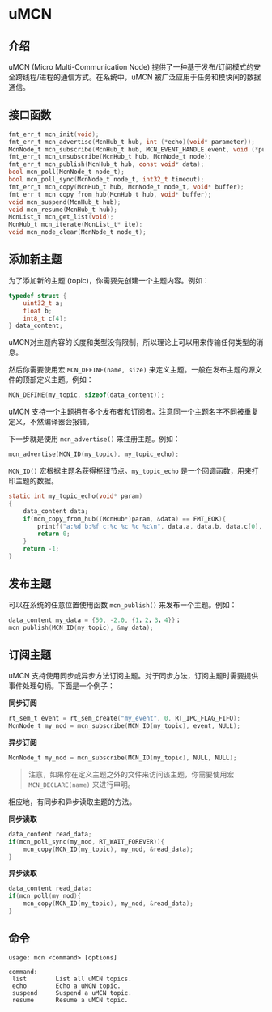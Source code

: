 
# uMCN

## 介绍

uMCN (Micro Multi-Communication Node) 提供了一种基于发布/订阅模式的安全跨线程/进程的通信方式。在系统中，uMCN 被广泛应用于任务和模块间的数据通信。

## 接口函数

```c
fmt_err_t mcn_init(void);
fmt_err_t mcn_advertise(McnHub_t hub, int (*echo)(void* parameter));
McnNode_t mcn_subscribe(McnHub_t hub, MCN_EVENT_HANDLE event, void (*pub_cb)(void* parameter));
fmt_err_t mcn_unsubscribe(McnHub_t hub, McnNode_t node);
fmt_err_t mcn_publish(McnHub_t hub, const void* data);
bool mcn_poll(McnNode_t node_t);
bool mcn_poll_sync(McnNode_t node_t, int32_t timeout);
fmt_err_t mcn_copy(McnHub_t hub, McnNode_t node_t, void* buffer);
fmt_err_t mcn_copy_from_hub(McnHub_t hub, void* buffer);
void mcn_suspend(McnHub_t hub);
void mcn_resume(McnHub_t hub);
McnList_t mcn_get_list(void);
McnHub_t mcn_iterate(McnList_t* ite);
void mcn_node_clear(McnNode_t node_t);
```

## 添加新主题

为了添加新的主题 (topic)，你需要先创建一个主题内容。例如：

```c
typedef struct {
	uint32_t a;
	float b;
	int8_t c[4];
} data_content;
```

uMCN对主题内容的长度和类型没有限制，所以理论上可以用来传输任何类型的消息。

然后你需要使用宏 `MCN_DEFINE(name, size)` 来定义主题。一般在发布主题的源文件的顶部定义主题。例如：

```c
MCN_DEFINE(my_topic, sizeof(data_content));
```

uMCN 支持一个主题拥有多个发布者和订阅者。注意同一个主题名字不同被重复定义，不然编译器会报错。

下一步就是使用 `mcn_advertise()` 来注册主题。例如：

```c
mcn_advertise(MCN_ID(my_topic), my_topic_echo);
```

`MCN_ID()` 宏根据主题名获得枢纽节点。`my_topic_echo` 是一个回调函数，用来打印主题的数据。

```c
static int my_topic_echo(void* param)
{
	data_content data;
	if(mcn_copy_from_hub((McnHub*)param, &data) == FMT_EOK){
		printf("a:%d b:%f c:%c %c %c %c\n", data.a, data.b, data.c[0], data.c[1], data.c[2], data.c[3]);
        return 0;
	}
	return -1;
}
```

## 发布主题

可以在系统的任意位置使用函数 `mcn_publish()` 来发布一个主题。例如：

```c
data_content my_data = {50, -2.0, {1，2，3，4}}；
mcn_publish(MCN_ID(my_topic), &my_data);
```

## 订阅主题

uMCN 支持使用同步或异步方法订阅主题。对于同步方法，订阅主题时需要提供事件处理句柄。下面是一个例子：

**同步订阅**

```c
rt_sem_t event = rt_sem_create("my_event", 0, RT_IPC_FLAG_FIFO);
McnNode_t my_nod = mcn_subscribe(MCN_ID(my_topic), event, NULL);
```

**异步订阅**

```c
McnNode_t my_nod = mcn_subscribe(MCN_ID(my_topic), NULL, NULL);
```

> 注意，如果你在定义主题之外的文件来访问该主题，你需要使用宏 `MCN_DECLARE(name)` 来进行申明。

相应地，有同步和异步读取主题的方法。

**同步读取**

```c
data_content read_data;
if(mcn_poll_sync(my_nod, RT_WAIT_FOREVER)){
	mcn_copy(MCN_ID(my_topic), my_nod, &read_data);
}
```

**异步读取**

```c
data_content read_data;
if(mcn_poll(my_nod){
	mcn_copy(MCN_ID(my_topic), my_nod, &read_data);
}
```

## 命令

```
usage: mcn <command> [options]

command:
 list        List all uMCN topics.
 echo        Echo a uMCN topic.
 suspend     Suspend a uMCN topic.
 resume      Resume a uMCN topic.
```